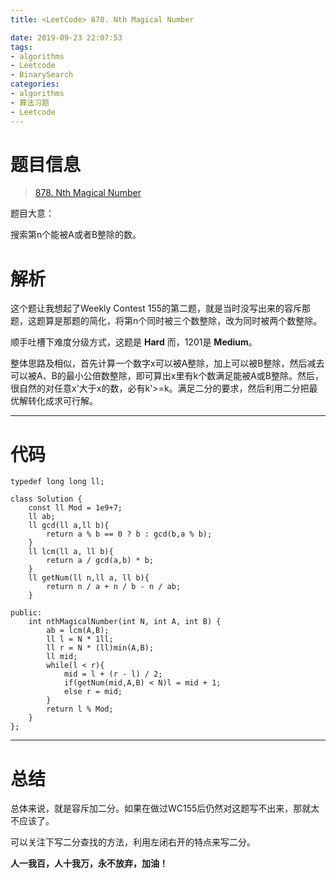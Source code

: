 ```yaml
---
title: <LeetCode> 878. Nth Magical Number

date: 2019-09-23 22:07:53
tags:   
- algorithms 
- Leetcode 
- BinarySearch
categories:
- algorithms  
- 算法习题  
- Leetcode  
---
```


# 题目信息 #
> [878. Nth Magical Number](https://leetcode.com/problems/nth-magical-number/)

题目大意：

搜索第n个能被A或者B整除的数。

# 解析 #

这个题让我想起了Weekly Contest 155的第二题，就是当时没写出来的容斥那题，这题算是那题的简化，将第n个同时被三个数整除，改为同时被两个数整除。

顺手吐槽下难度分级方式，这题是 **Hard** 而，1201是 **Medium**。

<!-- more -->

整体思路及相似，首先计算一个数字x可以被A整除，加上可以被B整除，然后减去可以被A、B的最小公倍数整除，即可算出x里有k个数满足能被A或B整除。然后，很自然的对任意x'大于x的数，必有k'>=k。满足二分的要求，然后利用二分把最优解转化成求可行解。

----------

# 代码 #

	typedef long long ll;
	
	class Solution {
	    const ll Mod = 1e9+7;
	    ll ab;
	    ll gcd(ll a,ll b){
	        return a % b == 0 ? b : gcd(b,a % b);
	    }
	    ll lcm(ll a, ll b){
	        return a / gcd(a,b) * b;
	    }
	    ll getNum(ll n,ll a, ll b){
	        return n / a + n / b - n / ab;
	    }
	    
	public:
	    int nthMagicalNumber(int N, int A, int B) {
	        ab = lcm(A,B);
	        ll l = N * 1ll;
	        ll r = N * (ll)min(A,B);
	        ll mid;
	        while(l < r){
	            mid = l + (r - l) / 2;
	            if(getNum(mid,A,B) < N)l = mid + 1;
	            else r = mid;
	        }
	        return l % Mod;
	    }
	};

----------

# 总结 #

总体来说，就是容斥加二分。如果在做过WC155后仍然对这题写不出来，那就太不应该了。

可以关注下写二分查找的方法，利用左闭右开的特点来写二分。


**人一我百，人十我万，永不放弃，加油！**